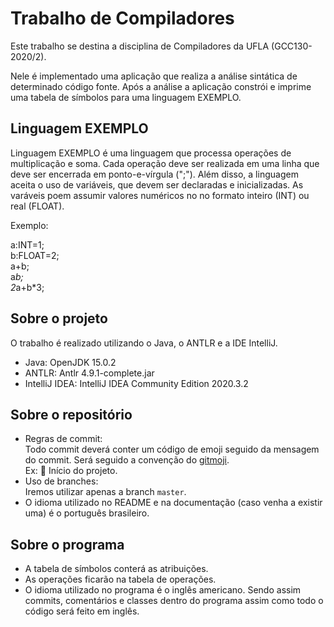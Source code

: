 # Trabalho de Compiladores

Este trabalho se destina a disciplina de Compiladores da UFLA (GCC130-2020/2). <br>

Nele é implementado uma aplicação que realiza a análise sintática de determinado código fonte. Após a análise
a aplicação constrói e imprime uma tabela de símbolos para uma linguagem EXEMPLO.

## Linguagem EXEMPLO

Linguagem EXEMPLO é uma linguagem que processa operações de multiplicação e soma. Cada operação deve ser realizada em uma linha que deve ser encerrada em ponto-e-vírgula (";"). Além disso, a linguagem aceita o uso de variáveis, que devem ser declaradas e inicializadas. As varáveis poem assumir valores numéricos no no formato inteiro (INT) ou real (FLOAT).

Exemplo:

a:INT=1; <br>
b:FLOAT=2; <br>
a+b; <br>
a*b; <br>
2*a+b*3; <br>

## Sobre o projeto

O trabalho é realizado utilizando o Java, o ANTLR e a IDE IntelliJ.

- Java: OpenJDK 15.0.2 <br>
- ANTLR: Antlr 4.9.1-complete.jar <br>
- IntelliJ IDEA: IntelliJ IDEA Community Edition 2020.3.2 <br>

## Sobre o repositório

- Regras de commit: <br>
Todo commit deverá conter um código de emoji seguido da mensagem do commit. Será seguido a convenção do [gitmoji](https://gitmoji.dev/). <br> Ex: 🎉 Início do projeto.
- Uso de branches: <br>
Iremos utilizar apenas a branch ```master```.
- O idioma utilizado no README e na documentação (caso venha a existir uma) é o português brasileiro.  

## Sobre o programa

- A tabela de símbolos conterá as atribuições. <br>
- As operações ficarão na tabela de operações. <br>
- O idioma utilizado no programa é o inglês americano. Sendo assim commits, comentários e classes dentro do programa
assim como todo o código será feito em inglês.